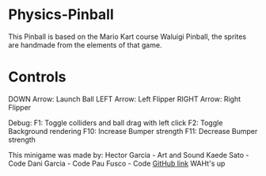 # Physics-Pinball
This Pinball is based on the Mario Kart course Waluigi Pinball, the sprites are handmade from the elements of that game.

# Controls
DOWN  Arrow: Launch Ball
LEFT  Arrow: Left  Flipper
RIGHT Arrow: Right Flipper

Debug:
  F1: Toggle colliders and ball drag with left click
  F2: Toggle Background rendering
  F10: Increase Bumper strength
  F11: Decrease Bumper strength
  
This minigame was made by:
  Hector Garcia - Art and Sound
  Kaede Sato - Code
  Dani Garcia - Code
  Pau Fusco - Code
[GitHub link](https://github.com/PauFusco/Physics-Pinball)
WAHt's up
